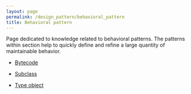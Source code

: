 ```yaml
---
layout: page
permalink: /design_pattern/behavioral_pattern
title: Behavioral pattern
---
```


Page dedicated to knowledge related to behavioral patterns. The patterns within section help to quickly define and refine a large quantity of maintainable behavior.

- [Bytecode](/wiki/design_pattern/behavioral_pattern/bytecode)

- [Subclass](/wiki/design_pattern/behavioral_pattern/subclass)

- [Type object](/wiki/design_pattern/behavioral_pattern/type_object)


